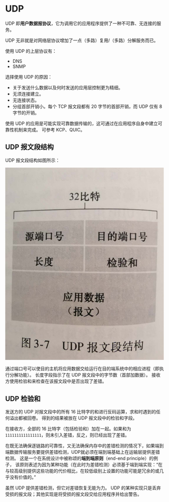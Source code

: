 # UDP

UDP 即**用户数据报协议**，它为调用它的应用程序提供了一种不可靠、无连接的服务。

UDP 无非就是对网络层协议增加了一点（多路）复用/（多路）分解服务而已。

使用 UDP 的上层协议有：

- DNS
- SNMP

选择使用 UDP 的原因：

- 关于发送什么数据以及何时发送的应用层控制更为精细。
- 无须连接建立。
- 无连接状态。
- 分组首部开销小。每个 TCP 报文段都有 20 字节的首部开销，而 UDP 仅有 8 字节的开销。

使用 UDP 的应用是可能实现可靠数据传输的，这可通过在应用程序自身中建立可靠性机制来完成。
可参考 KCP、QUIC。

## UDP 报文段结构

UDP 报文段结构如图所示：

![UDP 报文段结构](../images/udp-segment-structure.jpg)

通过端口号可以使目的主机将应用数据交给运行在目的端系统中的相应进程（即执行分解功能）。
长度字段指示了在 UDP 报文段中的字节数（首部加数据）。
接收方使用检验和来检查在该报文段中是否出现了差错。

## UDP 检验和

发送方的 UDP 对报文段中的所有 16 比特字的和进行反码运算，求和时遇到的任何溢出都被回卷。
得到的结果被放在 UDP 报文段中的检验和字段。

在接收方，全部的 16 比特字（包括检验和）加在一起。如果和为 `1111111111111111`，则未引入差错，反之，则已经出现了差错。

在既无法确保逐链路的可靠性，又无法确保内存中的差错检测的情况下，如果端到端数据传输服务要提供差错检测，UDP就必须在端到端基础上在运输层提供差错检测。
这是一个在系统设计中被称颂的**端到端原则**（end-end principle）的例子，
该原则表述为因为某种功能（在此时为差错检测）必须基于端到端实现：“在与较高级别提供这些功能的代价相比，在较低级别上设置的功能可能是冗余的或几乎没有价值的。”

虽然 UDP 提供差错检测，但它对差错恢复无能为力。
UDP 的某种实现只是丢弃受损的报文段；其他实现是将受损的报文段交给应用程序并给出警告。
